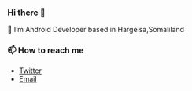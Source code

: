### Hi there 👋

🔭 I’m Android Developer based in Hargeisa,Somaliland

### 📫 How to reach me
- [Twitter](https://twitter.com/jimale_10)
- [Email](jimale@tiriig.com)

<!--
**jimale/jimale** is a ✨ _special_ ✨ repository because its `README.md` (this file) appears on your GitHub profile.

Here are some ideas to get you started:

 🔭 I’m Android Developer based on Hargeisa,Somaliland
- 🌱 I’m currently learning ...
- 👯 I’m looking to collaborate on ...
- 🤔 I’m looking for help with ...
- 💬 Ask me about ...
- 📫 How to reach me: ...
- 😄 Pronouns: ...
- ⚡ Fun fact: ...
-->
